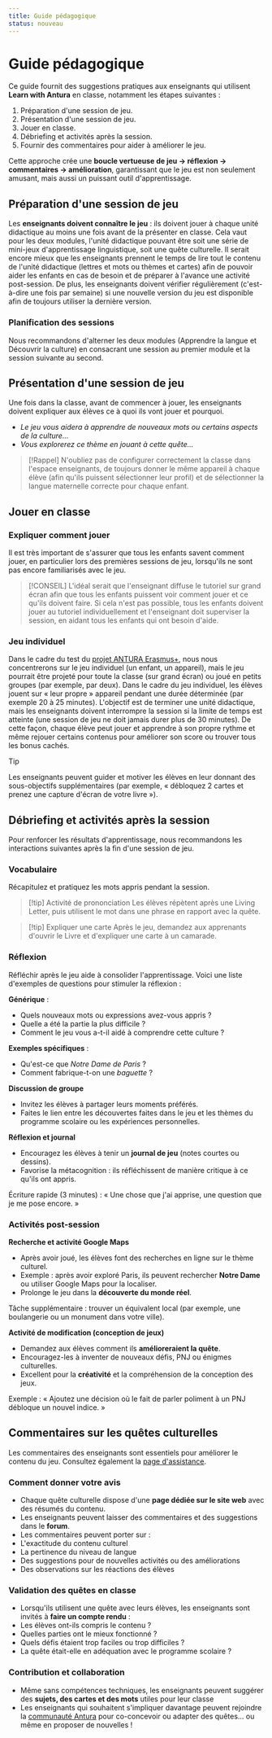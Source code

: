 ```yaml
---
title: Guide pédagogique
status: nouveau
---
```


# Guide pédagogique

Ce guide fournit des suggestions pratiques aux enseignants qui utilisent **Learn with Antura** en classe, notamment les étapes suivantes :
1. Préparation d'une session de jeu.
2. Présentation d'une session de jeu.
3. Jouer en classe.
4. Débriefing et activités après la session.
5. Fournir des commentaires pour aider à améliorer le jeu.

Cette approche crée une **boucle vertueuse de jeu → réflexion → commentaires → amélioration**, garantissant que le jeu est non seulement amusant, mais aussi un puissant outil d'apprentissage.

## Préparation d'une session de jeu

Les **enseignants doivent connaître le jeu** : ils doivent jouer à chaque unité didactique au moins une fois avant de la présenter en classe. Cela vaut pour les deux modules, l'unité didactique pouvant être soit une série de mini-jeux d'apprentissage linguistique, soit une quête culturelle. Il serait encore mieux que les enseignants prennent le temps de lire tout le contenu de l'unité didactique (lettres et mots ou thèmes et cartes) afin de pouvoir aider les enfants en cas de besoin et de préparer à l'avance une activité post-session.
De plus, les enseignants doivent vérifier régulièrement (c'est-à-dire une fois par semaine) si une nouvelle version du jeu est disponible afin de toujours utiliser la dernière version.

### Planification des sessions

Nous recommandons d'alterner les deux modules (Apprendre la langue et Découvrir la culture) en consacrant une session au premier module et la session suivante au second.
 

## Présentation d'une session de jeu

Une fois dans la classe, avant de commencer à jouer, les enseignants doivent expliquer aux élèves ce à quoi ils vont jouer et pourquoi.

- _Le jeu vous aidera à apprendre de nouveaux mots ou certains aspects de la culture..._
- _Vous explorerez ce thème en jouant à cette quête..._

> [!Rappel]
> N'oubliez pas de configurer correctement la classe dans l'espace enseignants, de toujours donner le même appareil à chaque élève (afin qu'ils puissent sélectionner leur profil) et de sélectionner la langue maternelle correcte pour chaque enfant.

## Jouer en classe

### Expliquer comment jouer

Il est très important de s'assurer que tous les enfants savent comment jouer, en particulier lors des premières sessions de jeu, lorsqu'ils ne sont pas encore familiarisés avec le jeu.
 
> [!CONSEIL]
> L'idéal serait que l'enseignant diffuse le tutoriel sur grand écran afin que tous les enfants puissent voir comment jouer et ce qu'ils doivent faire. Si cela n'est pas possible, tous les enfants doivent jouer au tutoriel individuellement et l'enseignant doit superviser la session, en aidant tous les enfants qui ont besoin d'aide.

### Jeu individuel

Dans le cadre du test du [projet ANTURA Erasmus+](../about/erasmus/index.md), nous nous concentrerons sur le jeu individuel (un enfant, un appareil), mais le jeu pourrait être projeté pour toute la classe (sur grand écran) ou joué en petits groupes (par exemple, par deux).
Dans le cadre du jeu individuel, les élèves jouent sur « leur propre » appareil pendant une durée déterminée (par exemple 20 à 25 minutes).
L'objectif est de terminer une unité didactique, mais les enseignants doivent interrompre la session si la limite de temps est atteinte (une session de jeu ne doit jamais durer plus de 30 minutes).
De cette façon, chaque élève peut jouer et apprendre à son propre rythme et même rejouer certains contenus pour améliorer son score ou trouver tous les bonus cachés.

> [!tip]
> Les enseignants peuvent guider et motiver les élèves en leur donnant des sous-objectifs supplémentaires (par exemple, « débloquez 2 cartes et prenez une capture d'écran de votre livre »).

## Débriefing et activités après la session

Pour renforcer les résultats d'apprentissage, nous recommandons les interactions suivantes après la fin d'une session de jeu.

### Vocabulaire

Récapitulez et pratiquez les mots appris pendant la session.

> [!tip] Activité de prononciation
> Les élèves répètent après une Living Letter, puis utilisent le mot dans une phrase en rapport avec la quête.

> [!tip] Expliquer une carte
> Après le jeu, demandez aux apprenants d'ouvrir le Livre et d'expliquer une carte à un camarade.

### Réflexion

Réfléchir après le jeu aide à consolider l'apprentissage.
Voici une liste d'exemples de questions pour stimuler la réflexion :
  
**Générique** :
- Quels nouveaux mots ou expressions avez-vous appris ?
- Quelle a été la partie la plus difficile ?
- Comment le jeu vous a-t-il aidé à comprendre cette culture ?

**Exemples spécifiques** :
- Qu'est-ce que _Notre Dame de Paris_ ?
- Comment fabrique-t-on une _baguette_ ?

**Discussion de groupe**
- Invitez les élèves à partager leurs moments préférés.
- Faites le lien entre les découvertes faites dans le jeu et les thèmes du programme scolaire ou les expériences personnelles.

**Réflexion et journal**
- Encouragez les élèves à tenir un **journal de jeu** (notes courtes ou dessins).
- Favorise la métacognition : ils réfléchissent de manière critique à ce qu'ils ont appris.

Écriture rapide (3 minutes) : « Une chose que j'ai apprise, une question que je me pose encore. »  

### Activités post-session

**Recherche et activité Google Maps**
- Après avoir joué, les élèves font des recherches en ligne sur le thème culturel.
- Exemple : après avoir exploré Paris, ils peuvent rechercher **Notre Dame** ou utiliser Google Maps pour la localiser.
- Prolonge le jeu dans la **découverte du monde réel**.
  
Tâche supplémentaire : trouver un équivalent local (par exemple, une boulangerie ou un monument dans votre ville).

**Activité de modification (conception de jeux)**
- Demandez aux élèves comment ils **amélioreraient la quête**.
- Encouragez-les à inventer de nouveaux défis, PNJ ou énigmes culturelles.
- Excellent pour la **créativité** et la compréhension de la conception des jeux.
  
Exemple : « Ajoutez une décision où le fait de parler poliment à un PNJ débloque un nouvel indice. »

## Commentaires sur les quêtes culturelles

Les commentaires des enseignants sont essentiels pour améliorer le contenu du jeu.
Consultez également la [page d'assistance](./support.md).

### Comment donner votre avis

- Chaque quête culturelle dispose d'une **page dédiée sur le site web** avec des résumés du contenu.
- Les enseignants peuvent laisser des commentaires et des suggestions dans le **forum**.
- Les commentaires peuvent porter sur :
- L'exactitude du contenu culturel
- La pertinence du niveau de langue
- Des suggestions pour de nouvelles activités ou des améliorations
- Des observations sur les réactions des élèves

### Validation des quêtes en classe

- Lorsqu'ils utilisent une quête avec leurs élèves, les enseignants sont invités à **faire un compte rendu** :
- Les élèves ont-ils compris le contenu ?
- Quelles parties ont le mieux fonctionné ?
- Quels défis étaient trop faciles ou trop difficiles ?
- La quête était-elle en adéquation avec le programme scolaire ?

### Contribution et collaboration

- Même sans compétences techniques, les enseignants peuvent suggérer des **sujets, des cartes et des mots** utiles pour leur classe
- Les enseignants qui souhaitent s'impliquer davantage peuvent rejoindre la [communauté Antura](https://antura.discourse.group/) pour co-concevoir ou adapter des quêtes... ou même en proposer de nouvelles !
  
